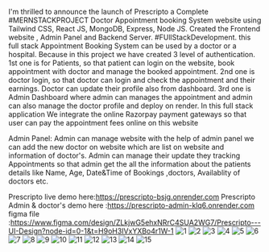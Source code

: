 I'm thrilled to announce the launch of Prescripto a Complete #MERNSTACKPROJECT Doctor Appointment booking System website using Tailwind CSS, React JS, MongoDB, Express, Node JS. Created the Frontend website , Admin Panel and Backend Server. 
#FUllStackDevelopment. this full stack Appointment Booking System can be used by a doctor or a hospital. Because in this project we have created 3 level of authentication. 1st one is for Patients, so that patient can login on the website, book appointment with doctor and manage the booked appointment. 2nd one is doctor login, so that doctor can login and check the appointment and their earnings. Doctor can update their profile also from dashboard. 3rd one is Admin Dashboard where admin can manages the appointment and admin can also manage the doctor profile and deploy on render.
In this full stack application We integrate the online Razorpay payment gateways so that user can pay the appointment fees online on this website

Admin Panel: Admin can manage website with the help of admin panel we can add the new doctor on website which are list on website and information of doctor's. Admin can manage their update they tracking Appointments so that admin get the all the information about the patients details like Name, Age, Date&Time of Bookings ,doctors, Availablity of doctors etc.

Prescripto live demo here:https://prescripto-bsjg.onrender.com 
Prescripto Admin & doctor's demo here :https://prescripto-admin-klq6.onrender.com
figma file :https://www.figma.com/design/ZLkjwG5ehxNRrC4SUA2WG7/Prescripto---UI-Design?node-id=0-1&t=H9oH3IVxYXBo4r1W-1
![1](https://github.com/user-attachments/assets/9825b73a-a8cd-4da3-a3a0-98633f75b628)
![2](https://github.com/user-attachments/assets/392b68c7-8ec0-4956-bb7f-68e87fddaa92)
![3](https://github.com/user-attachments/assets/548f68ac-e8b5-49bc-a2f5-53cd62eab806)
![4](https://github.com/user-attachments/assets/fe5b37f2-e1ef-405a-ae55-3857f45bf7d4)
![5](https://github.com/user-attachments/assets/195edf86-75a0-4788-b5a0-aa352e262bb1)
![6](https://github.com/user-attachments/assets/cb71c2fd-c472-44e7-8727-bc16bf19fa10)
![7](https://github.com/user-attachments/assets/78ccf622-692c-4ae3-be15-a4579f6e86aa)
![8](https://github.com/user-attachments/assets/29e6d30f-0d42-49ae-b069-a81d2d907817)
![9](https://github.com/user-attachments/assets/0143dfd7-4d49-4eb7-89fc-aed32e396e55)
![10](https://github.com/user-attachments/assets/08944125-18ad-4891-a31b-6583e04a8167)
![11](https://github.com/user-attachments/assets/3fa2c6d0-dcef-4e18-b2c8-4d02452a7907)
![12](https://github.com/user-attachments/assets/18e3ff2b-7269-4f8f-afba-aaeefb9177b3)
![13](https://github.com/user-attachments/assets/03e4976f-c62b-4877-a36a-9c1bd832ba42)
![14](https://github.com/user-attachments/assets/f25d76fe-2f19-483d-9c26-3efa208ecd7a)
![15](https://github.com/user-attachments/assets/35bd654e-4eb2-40f3-9e6b-078c61f52ab8)






